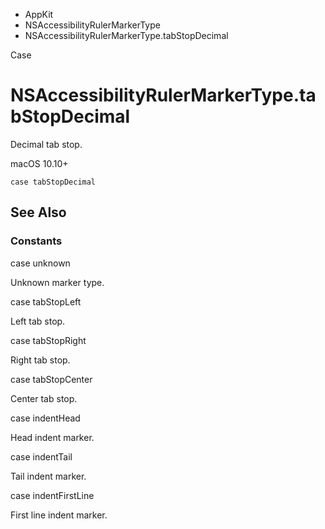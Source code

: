 

- AppKit
- NSAccessibilityRulerMarkerType
-  NSAccessibilityRulerMarkerType.tabStopDecimal 

Case

# NSAccessibilityRulerMarkerType.tabStopDecimal

Decimal tab stop.

macOS 10.10+

``` source
case tabStopDecimal
```

## See Also

### Constants

case unknown

Unknown marker type.

case tabStopLeft

Left tab stop.

case tabStopRight

Right tab stop.

case tabStopCenter

Center tab stop.

case indentHead

Head indent marker.

case indentTail

Tail indent marker.

case indentFirstLine

First line indent marker.

